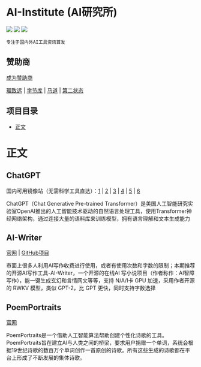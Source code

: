 # AI-Institute (AI研究所)

[![](https://badgen.net/badge/icon/Website?icon=chrome&label)](https://feeds.pub/cn-独立)
[![](https://badgen.net/badge/icon/Telegram?icon=telegram&label)](https://t.me/DataTricker)
[![](https://badgen.net/badge/icon/Blog?icon=chrome&label)](https://blog.t9t.io/cn-独立博客-2019-10-29/)


    专注于国内外AI工具资讯首发

## 赞助商

[成为赞助商](https://github.com/sponsors/timqian) 

[琚致远](https://github.com/juzhiyuan) | [字节库](https://bytebase.com/) | [马道](https://madao.me/) | [第二状态](https://bit.ly/3gfWwps)

## 项目目录

- [正文](#正文)

# 正文

## ChatGPT

国内可用镜像站（无需科学工具直达）：[1](https://chat.forchange.cn/) | [2](https://so.csdn.net/so/chat) | [3](http://chat.h2ai.cn/home) | [4](https://yy.yy.sbs/) | [5](http://119.91.201.57:3000/) | [6](https://bxs.xiaoz.me/#/v2)

ChatGPT（Chat Generative Pre-trained Transformer）是美国人工智能研究实验室OpenAI推出的人工智能技术驱动的自然语言处理工具，使用Transformer神经网络架构，通过连接大量的语料库来训练模型，拥有语言理解和文本生成能力

## AI-Writer

[官网](https://ai-writer.com/) | [GitHub项目](https://github.com/BlinkDL/AI-Writer)

市面上很多人利用AI写作收费进行使用，或者有使用次数和字数的限制；本期推荐的开源AI写作工具-AI-Writer，一个开源的在线AI 写小说项目（作者称作：AI智障写作），能一键生成玄幻和言情网文等等，支持 N/A/I卡 GPU 加速，采用作者开源的 RWKV 模型，类似 GPT-2，比 GPT 更快，同时支持字数选择

## PoemPortraits

[官网](https://artsexperiments.withgoogle.com/poemportraits)

PoemPortraits是一个借助人工智能算法帮助创建个性化诗歌的工具。PoemPortraits旨在建立AI与人类之间的桥梁，要求用户捐赠一个单词，系统会根据19世纪诗歌的数百万个单词创作一首原创的诗歌。所有这些生成的诗歌都在平台上形成了不断发展的集体诗歌。
